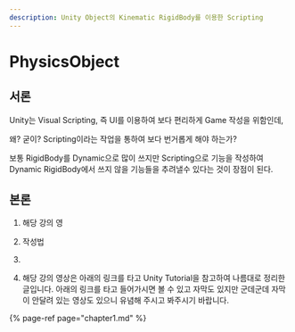 ```yaml
---
description: Unity Object의 Kinematic RigidBody를 이용한 Scripting
---
```


# PhysicsObject

## 서론

Unity는 Visual Scripting, 즉 UI를 이용하여 보다 편리하게 Game 작성을 위함인데,

왜? 굳이? Scripting이라는 작업을 통하여 보다 번거롭게 해야 하는가?

보통 RigidBody를 Dynamic으로 많이 쓰지만 Scripting으로 기능을 작성하여 Dynamic RigidBody에서 쓰지 않을 기능들을 추려낼수 있다는 것이 장점이 된다.





## 본론

1.  해당 강의 영
2.  작성법
3. 


 1. 해당 강의 영상은 아래의 링크를 타고 Unity Tutorial을 참고하여 나름대로 정리한 글입니다. 아래의 링크를 타고 들어가시면 볼 수 있고 자막도 있지만 군데군데 자막이 안달려 있는 영상도 있으니 유념해 주시고 봐주시기 바랍니다.

{% page-ref page="chapter1.md" %}





